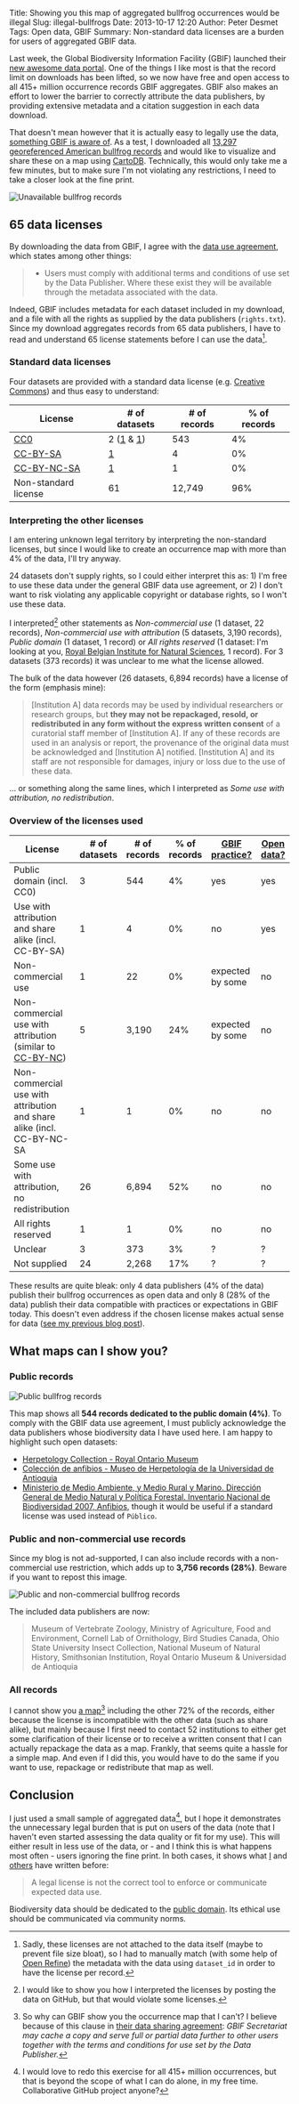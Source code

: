 Title: Showing you this map of aggregated bullfrog occurrences would be illegal
Slug: illegal-bullfrogs
Date: 2013-10-17 12:20
Author: Peter Desmet
Tags: Open data, GBIF
Summary: Non-standard data licenses are a burden for users of aggregated GBIF data.

Last week, the Global Biodiversity Information Facility (GBIF) launched their [new awesome data portal](http://www.gbif.org/). One of the things I like most is that the record limit on downloads has been lifted, so we now have free and open access to all 415+ million occurrence records GBIF aggregates. GBIF also makes an effort to lower the barrier to correctly attribute the data publishers, by providing extensive metadata and a citation suggestion in each data download.

That doesn't mean however that it is actually easy to legally use the data, [something GBIF is aware of](|filename|gbif-data-license.md). As a test, I downloaded all [13,297 georeferenced American bullfrog records](http://www.gbif.org/occurrence/search?GEOREFERENCED=true&SPATIAL_ISSUES=false&TAXON_KEY=2427091) and would like to visualize and share these on a map using [CartoDB](http://cartodb.com). Technically, this would only take me a few minutes, but to make sure I'm not violating any restrictions, I need to take a closer look at the fine print.

![Unavailable bullfrog records](|filename|/images/2013-bullfrog-map-unavailable.png)

## 65 data licenses

By downloading the data from GBIF, I agree with the [data use agreement](http://www.gbif.org/disclaimer/datause), which states among other things: 

> * Users must comply with additional terms and conditions of use set by the Data Publisher. Where these exist they will be available through the metadata associated with the data.

Indeed, GBIF includes metadata for each dataset included in my download, and a file with all the rights as supplied by the data publishers (`rights.txt`). Since my download aggregates records from 65 data publishers, I have to read and understand 65 license statements before I can use the data[^1].

[^1]: Sadly, these licenses are not attached to the data itself (maybe to prevent file size bloat), so I had to manually match (with some help of [Open Refine](http://openrefine.org/)) the metadata with the data using `dataset_id` in order to have the license per record.

### Standard data licenses

Four datasets are provided with a standard data license (e.g. [Creative Commons](http://creativecommons.org/licenses/)) and thus easy to understand:

License | # of datasets | # of records | % of records
--- | --- | --- | ---
[CC0](http://creativecommons.org/publicdomain/zero/1.0/) | 2 ([1](http://www.gbif.org/dataset/8c201186-d997-4b65-aac9-2fcf442a93f6) & [1](http://www.gbif.org/dataset/cc28549b-467f-448c-875e-881ca507aba8)) | 543 | 4%
[CC-BY-SA](http://creativecommons.org/licenses/by-sa/3.0/) | [1](http://www.gbif.org/dataset/b70121ef-b7ea-4316-a05b-abdf30f5ca09) | 4 | 0%
[CC-BY-NC-SA](http://creativecommons.org/licenses/by-sa/3.0/) | [1](http://www.gbif.org/dataset/94dce9c1-e2f0-45cb-a77b-8e5caa871a41) | 1 | 0%
Non-standard license | 61 | 12,749 | 96%

### Interpreting the other licenses

I am entering unknown legal territory by interpreting the non-standard licenses, but since I would like to create an occurrence map with more than 4% of the data, I'll try anyway.

24 datasets don't supply rights, so I could either interpret this as: 1) I'm free to use these data under the general GBIF data use agreement, or 2) I don't want to risk violating any applicable copyright or database rights, so I won't use these data.

I interpreted[^2] other statements as *Non-commercial use* (1 dataset, 22 records), *Non-commercial use with attribution* (5 datasets, 3,190 records), *Public domain* (1 dataset, 1 record) or *All rights reserved* (1 dataset: I'm looking at you, [Royal Belgian Institute for Natural Sciences](http://www.gbif.org/dataset/8138eb72-f762-11e1-a439-00145eb45e9a), 1 record). For 3 datasets (373 records) it was unclear to me what the license allowed.

[^2]: I would like to show you how I interpreted the licenses by posting the data on GitHub, but that would violate some licenses.

The bulk of the data however (26 datasets, 6,894 records) have a license of the form (emphasis mine):

> [Institution A] data records may be used by individual researchers or research groups, but **they may not be repackaged, resold, or redistributed in any form without the express written consent** of a curatorial staff member of [Institution A]. If any of these records are used in an analysis or report, the provenance of the original data must be acknowledged and [Institution A] notified. [Institution A] and its staff are not responsible for damages, injury or loss due to the use of these data.

… or something along the same lines, which I interpreted as *Some use with attribution, no redistribution*.

### Overview of the licenses used

License | # of datasets | # of records | % of records | [GBIF practice?](https://dl.dropboxusercontent.com/u/639486/GBIF_Consultation_Standard_Data_Licences.pdf) | [Open data?](http://opendefinition.org/okd/)
--- | --- | --- | --- | --- | ---
Public domain (incl. CC0) | 3 | 544 | 4% | yes | yes
Use with attribution and share alike (incl. CC-BY-SA) | 1 | 4 | 0% | no | yes
Non-commercial use | 1 | 22 | 0% | expected by some | no
Non-commercial use with attribution (similar to [CC-BY-NC](http://creativecommons.org/licenses/by-nc/3.0/)) | 5 | 3,190 | 24% | expected by some | no 
Non-commercial use with attribution and share alike (incl. CC-BY-NC-SA | 1 | 1 | 0% | no | no
Some use with attribution, no redistribution | 26 | 6,894 | 52% | no | no
All rights reserved | 1 | 1 | 0% | no | no
Unclear | 3 | 373 | 3% | ? | ?
Not supplied | 24 | 2,268 | 17%  | ? | ?

These results are quite bleak: only 4 data publishers (4% of the data) publish their bullfrog occurrences as open data and only 8 (28% of the data) publish their data compatible with practices or expectations in GBIF today. This doesn't even address if the chosen license makes actual sense for data ([see my previous blog post](|filename|gbif-data-license.md)).

## What maps can I show you?

### Public records

![Public bullfrog records](|filename|/images/2013-bullfrog-map-public.png)

This map shows all **544 records dedicated to the public domain (4%)**. To comply with the GBIF data use agreement, I must publicly acknowledge the data publishers whose biodiversity data I have used here. I am happy to highlight such open datasets:

* [Herpetology Collection - Royal Ontario Museum](http://www.gbif.org/dataset/8c201186-d997-4b65-aac9-2fcf442a93f6)
* [Colección de anfibios - Museo de Herpetología de la Universidad de Antioquia](http://www.gbif.org/dataset/cc28549b-467f-448c-875e-881ca507aba8)
* [Ministerio de Medio Ambiente, y Medio Rural y Marino. Dirección General de Medio Natural y Política Forestal. Inventario Nacional de Biodiversidad 2007, Anfibios](http://www.gbif.org/dataset/635e4476-f762-11e1-a439-00145eb45e9a), though it would be useful if a standard license was used instead of `Público`.

### Public and non-commercial use records

Since my blog is not ad-supported, I can also include records with a non-commercial use restriction, which adds up to **3,756 records (28%)**. Beware if you want to repost this image.

![Public and non-commercial bullfrog records](|filename|/images/2013-bullfrog-map-non-commercial.png)

The included data publishers are now:

> Museum of Vertebrate Zoology, Ministry of Agriculture, Food and Environment, Cornell Lab of Ornithology, Bird Studies Canada, Ohio State University Insect Collection, National Museum of Natural History, Smithsonian Institution, Royal Ontario Museum & Universidad de Antioquia

### All records

I cannot show you [a map](http://www.gbif.org/species/2427091)[^3] including the other 72% of the records, either because the license is incompatible with the other data (such as share alike), but mainly because I first need to contact 52 institutions to either get some clarification of their license or to receive a written consent that I can actually repackage the data as a map. Frankly, that seems quite a hassle for a simple map. And even if I did this, you would have to do the same if you want to use, repackage or redistribute that map as well.

[^3]: So why can GBIF show you the occurrence map that I can't? I believe because of this clause in [their data sharing agreement](http://www.gbif.org/species/2427091): *GBIF Secretariat may cache a copy and serve full or partial data further to other users together with the terms and conditions for use set by the Data Publisher.*

## Conclusion

I just used a small sample of aggregated data[^4], but I hope it demonstrates the unnecessary legal burden that is put on users of the data (note that I haven't even started assessing the data quality or fit for my use). This will either result in less use of the data, or - and I think this is what happens most often - users ignoring the fine print. In both cases, it shows what [I](|filename|gbif-data-license.md) and [others](http://doi.org/10.6084/m9.figshare.799766) have written before:

> A legal license is not the correct tool to enforce or communicate expected data use.

Biodiversity data should be dedicated to the [public domain](http://creativecommons.org/publicdomain/zero/1.0/). Its ethical use should be communicated via community norms.

[^4]: I would love to redo this exercise for all 415+ million occurrences, but that is beyond the scope of what I can do alone, in my free time. Collaborative GitHub project anyone?
